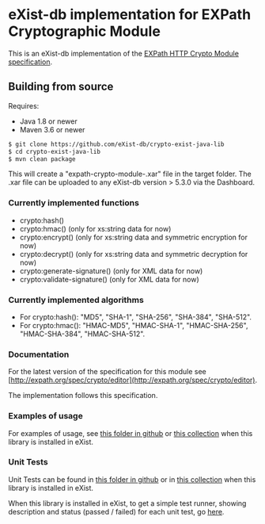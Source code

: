 # eXist-db implementation for EXPath Cryptographic Module

This is an eXist-db implementation of the [EXPath HTTP Crypto Module specification](http://expath.org/spec/crypto).
## Building from source

Requires:
* Java 1.8 or newer
* Maven 3.6 or newer

```bash
$ git clone https://github.com/eXist-db/crypto-exist-java-lib
$ cd crypto-exist-java-lib
$ mvn clean package
```

This will create a "expath-crypto-module-<version>.xar" file in the target folder. The .xar file can be uploaded to any eXist-db version > 5.3.0 via the Dashboard.
  
### Currently implemented functions

*   crypto:hash()
*   crypto:hmac() (only for xs:string data for now)
*   crypto:encrypt() (only for xs:string data and symmetric encryption for now)
*   crypto:decrypt() (only for xs:string data and symmetric decryption for now)
*   crypto:generate-signature() (only for XML data for now)
*   crypto:validate-signature() (only for XML data for now)

### Currently implemented algorithms

*   For crypto:hash(): "MD5", "SHA-1", "SHA-256", "SHA-384", "SHA-512".
*   For crypto:hmac(): "HMAC-MD5", "HMAC-SHA-1", "HMAC-SHA-256", "HMAC-SHA-384", "HMAC-SHA-512".

### Documentation

For the latest version of the specification for this module see [http://expath.org/spec/crypto/editor](http://expath.org/spec/crypto/editor).

The implementation follows this specification.

### Examples of usage

For examples of usage, see [this folder in github](src/test/java/org/expath/exist/crypto/xquery/) or [this collection](/apps/expath-crypto/tests/unit-tests) when this library is installed in eXist.

### Unit Tests

Unit Tests can be found in [this folder in github](src/test/java/org/expath/exist/crypto/xquery/) or in [this collection](/apps/expath-crypto/tests/unit-tests) when this library is installed in eXist.

When this library is installed in eXist, to get a simple test runner, showing description and status (passed / failed) for each unit test, go [here](/apps/expath-crypto/tests/test-plan.xq).
